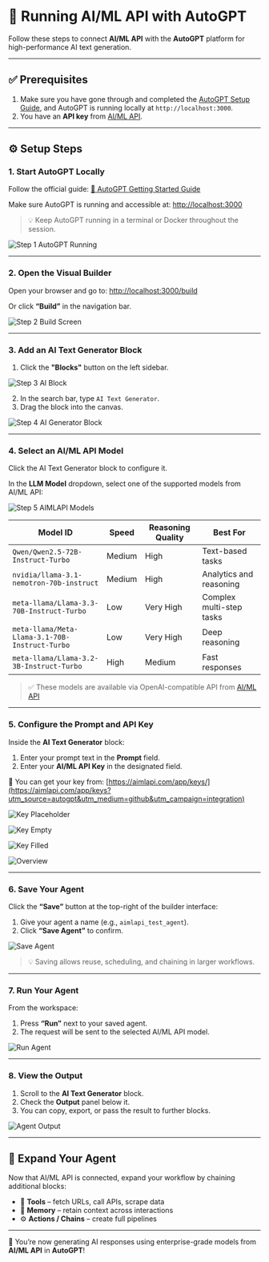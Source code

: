 
# 🧠 Running AI/ML API with AutoGPT

Follow these steps to connect **AI/ML API** with the **AutoGPT** platform for high-performance AI text generation.

---

## ✅ Prerequisites

1. Make sure you have gone through and completed the [AutoGPT Setup Guide](https://docs.agpt.co/platform/getting-started/), and AutoGPT is running locally at `http://localhost:3000`.
2. You have an **API key** from [AI/ML API](https://aimlapi.com/app/keys?utm_source=autogpt&utm_medium=github&utm_campaign=integration).

---

## ⚙️ Setup Steps

### 1. Start AutoGPT Locally

Follow the official guide:
[📖 AutoGPT Getting Started Guide](https://docs.agpt.co/platform/getting-started/)

Make sure AutoGPT is running and accessible at:
[http://localhost:3000](http://localhost:3000)

> 💡 Keep AutoGPT running in a terminal or Docker throughout the session.

![Step 1 AutoGPT Running](../imgs/aimlapi/Step%201%20AutoGPT%20Running.png)

---

### 2. Open the Visual Builder

Open your browser and go to:
[http://localhost:3000/build](http://localhost:3000/build)

Or click **“Build”** in the navigation bar.

![Step 2 Build Screen](../imgs/aimlapi/Step%202%20Build%20Screen.png)

---

### 3. Add an AI Text Generator Block

1. Click the **"Blocks"** button on the left sidebar.

![Step 3 AI Block](../imgs/aimlapi/Step%203%20AI%20Block.png)

2. In the search bar, type `AI Text Generator`.
3. Drag the block into the canvas.

![Step 4 AI Generator Block](../imgs/aimlapi/Step%204%20AI%20Generator%20Block.png)

---

### 4. Select an AI/ML API Model

Click the AI Text Generator block to configure it.

In the **LLM Model** dropdown, select one of the supported models from AI/ML API:

![Step 5 AIMLAPI Models](../imgs/aimlapi/Step%205%20AIMLAPI%20Models.png)

| Model ID                                       | Speed  | Reasoning Quality | Best For                 |
| ---------------------------------------------- | ------ | ----------------- | ------------------------ |
| `Qwen/Qwen2.5-72B-Instruct-Turbo`              | Medium | High              | Text-based tasks         |
| `nvidia/llama-3.1-nemotron-70b-instruct`       | Medium | High              | Analytics and reasoning  |
| `meta-llama/Llama-3.3-70B-Instruct-Turbo`      | Low    | Very High         | Complex multi-step tasks |
| `meta-llama/Meta-Llama-3.1-70B-Instruct-Turbo` | Low    | Very High         | Deep reasoning           |
| `meta-llama/Llama-3.2-3B-Instruct-Turbo`       | High   | Medium            | Fast responses           |

> ✅ These models are available via OpenAI-compatible API from [AI/ML API](https://aimlapi.com/app/?utm_source=autogpt&utm_medium=github&utm_campaign=integration)

---

### 5. Configure the Prompt and API Key

Inside the **AI Text Generator** block:

1. Enter your prompt text in the **Prompt** field.
2. Enter your **AI/ML API Key** in the designated field.

🔐 You can get your key from:
[https://aimlapi.com/app/keys/](https://aimlapi.com/app/keys?utm_source=autogpt&utm_medium=github&utm_campaign=integration)

![Key Placeholder](../imgs/aimlapi/Step%206.1%20Key%20Placeholder.png)

![Key Empty](../imgs/aimlapi/Step%206.2%20No%20Fill%20Key%20Placeholder.png)

![Key Filled](../imgs/aimlapi/Step%206.3%20Filled%20Key%20Placeholder.png)

![Overview](../imgs/aimlapi/Step%206.4%20Overview.png)

---

### 6. Save Your Agent

Click the **“Save”** button at the top-right of the builder interface:

1. Give your agent a name (e.g., `aimlapi_test_agent`).
2. Click **“Save Agent”** to confirm.

![Save Agent](../imgs/aimlapi/Step%207.1%20Save.png)

> 💡 Saving allows reuse, scheduling, and chaining in larger workflows.

---

### 7. Run Your Agent

From the workspace:

1. Press **“Run”** next to your saved agent.
2. The request will be sent to the selected AI/ML API model.

![Run Agent](../imgs/aimlapi/Step%208%20Run.png)

---

### 8. View the Output

1. Scroll to the **AI Text Generator** block.
2. Check the **Output** panel below it.
3. You can copy, export, or pass the result to further blocks.

![Agent Output](../imgs/aimlapi/Step%209%20Output.png)

---

## 🔄 Expand Your Agent

Now that AI/ML API is connected, expand your workflow by chaining additional blocks:

* 🔧 **Tools** – fetch URLs, call APIs, scrape data
* 🧠 **Memory** – retain context across interactions
* ⚙️ **Actions / Chains** – create full pipelines

---

🎉 You’re now generating AI responses using enterprise-grade models from **AI/ML API** in **AutoGPT**!
